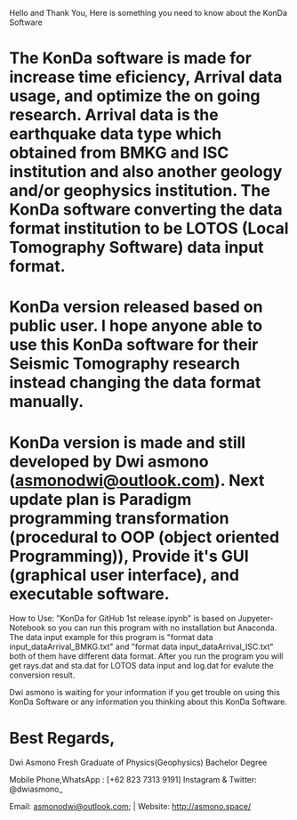 Hello and Thank You,
Here is something you need to know about the KonDa Software

# The KonDa software is made for increase time eficiency, Arrival data usage, and optimize the on going research. Arrival data is the earthquake data type which obtained from BMKG and ISC institution and also another geology and/or geophysics institution. The KonDa software converting the data format institution to be LOTOS (Local Tomography Software) data input format.

# KonDa version released based on public user. I hope anyone able to use this KonDa software for their Seismic Tomography research instead changing the data format manually.

# KonDa version is made and still developed by Dwi asmono (asmonodwi@outlook.com). Next update plan is Paradigm programming transformation (procedural to OOP (object oriented Programming)), Provide it's GUI (graphical user interface), and executable software.

How to Use:
"KonDa for GitHub 1st release.ipynb" is based on Jupyeter-Notebook so you can run this program with no installation but Anaconda. The data input example for this program is "format data input_dataArrival_BMKG.txt" and "format data input_dataArrival_ISC.txt" both of them have different data format. After you run the program you will get rays.dat and sta.dat for LOTOS data input and log.dat for evalute the conversion result.

Dwi asmono is waiting for your information if you get trouble on using this KonDa Software or any information you thinking about this KonDa Software.

# Best Regards,
Dwi Asmono
Fresh Graduate of Physics(Geophysics) Bachelor Degree

Mobile Phone,WhatsApp : [+62 823 7313 9191]
Instagram & Twitter: @dwiasmono_

Email: asmonodwi@outlook.com; | Website: http://asmono.space/




